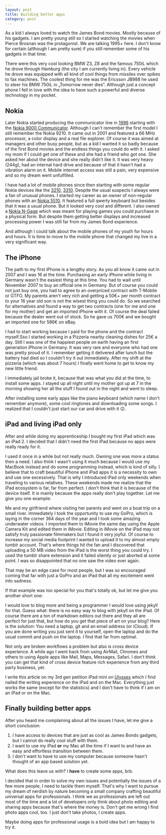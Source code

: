 ```yaml
---
layout: post
title: Building better apps
category: post
---
```


As a kid I always loved to watch the James Bond movies. Mostly because of his gadgets. I am pretty young still so I started watching the movies when Pierce Brosnan was the protagonist.
We are talking 1995+ here. I don't know for certain (although I am pretty sure) if you still remember some of his gadgets in that time.

There were this very cool looking BMW Z3, Z8 and the famous 750iL which he drove through Hamburg (the city I am currently living in). Every vehicle he drove was equipped with all kind of cool things from missiles over spikes to fax machines.
The coolest thing for me was the Ericsson JB988 he used to steer his BMW 750iL in „Tomorrow never dies“. Although just a concept phone I fell in love with the idea to have such a powerful and diverse technology in my pocket.

## Nokia

Later Nokia started producing the communicator line in [1996](http://en.m.wikipedia.org/wiki/Nokia_Communicator) starting with the [Nokia 9000 Communicator](http://en.m.wikipedia.org/wiki/Nokia_9000_Communicator). Although I can't remember the first model I still remember the Nokia 9210. It came out in 2001 and featured a 66 MHz processor, a color display and a real file explorer. Of course it was aimed at managers and other busy people, but as a kid I wanted it so badly because of the first Bond movies and the endless things you could do with it.
I asked my mom if I could get one of these and she had a friend who got one. She asked her about the device and she really didn't like it. It was very heavy (244g), had an internal hard drive and because of that it hasn't had a vibration alarm on it. Mobile internet access was still a pain, very expensive and so my dream went unfulfilled.

I have had a lot of mobile phones since then starting with some regular Nokia devices like the [3210](http://en.m.wikipedia.org/wiki/Nokia_3210), [3310](http://en.m.wikipedia.org/wiki/Nokia_3310). Despite the usual suspects I always were a fan of unusual phones.
I started my career as an owner of non-regular phones with an [Nokia 5510](http://en.m.wikipedia.org/wiki/Nokia_5510). It featured a full qwerty keyboard but besides that it was a usual phone. But it looked very cool and different.
I also owned a [Nokia N-Gage](http://en.m.wikipedia.org/wiki/N-Gage_(device)) which was meant for playing games you could purchase in a physical form. But despite them getting better displays and increased processing power I was still far from my James Bond experience.

And although I could talk about the mobile phones of my youth for hours and hours. It is time to move to the mobile phone that changed my live in a very significant way.

## The iPhone

The path to my first iPhone is a lengthy story. As you all know it came out in 2007 and I was 16 at the time. Purchasing an early iPhone while living in Germany wasn't the easiest thing at this time. You had to wait until November 2007 to buy an official one in Germany. But of course you could not just buy one, you had to agree to an overpriced contract with T-Mobile or GTFO.
My parents aren't very rich and getting a 50€+ per month contract to your 16 year old son is not the wisest thing you could do. So we searched for alternatives and found a way to get two contracts (one for me and one for my mother) and get an imported iPhone with it. Of course the deal failed because the dealer went out of stock. So he gave us 700€ and we bought an imported one for 586€ on eBay.

I had to start working because I paid for the phone and the contract myself.Sso I started working in a Pizzeria nearby cleaning dishes for 25€ a day. Still I was one of the happiest people on earth having an first generation iPhone in Germany. It was very rare and everyone who had one was pretty proud of it.
I remember getting it delivered after lunch but the battery had died so I couldn't try it out immediately.
After my shift at the pizzeria (which was about 7 hours) I finally went home to get to know my new little friend.

I immediately jail broke it, because that was what you did at the time, to install some apps. I stayed up all night until my mother got up at 7 in the morning showing her all the stuff I found out in the night and went to sleep.

After installing some early apps like the piano keyboard (which name I don't remember anymore), some cool ringtones and downloading some songs. I realized that I couldn't just start our car and drive with it :wink:.

## iPad and living iPad only

After and while doing my apprenticeship I bought my first iPad which was an iPad 2. I decided that I didn't need the first iPad because no apps were really ready for it.

I used it once in a while but not really much. Owning one was more a status then a need. I also think I wasn't using it much because I would use my MacBook instead and do some programming instead, which is kind of silly. I believe that to craft beautiful iPhone and iPad apps it is a necessity to own and use one excessively. That is why I introduced iPad only weekends when traveling to various relatives. These weekends made me realize that the iPad ecosystem is far, far from perfect. I don't think that it is because of the device itself. It is mainly because the apps really don't play together. Let me give you one example:

Me and my girlfriend where visiting her parents and went on a boat trip on a small river. Immediately I took the opportunity to use my GoPro, which is laying in the corner 364 days of the year and I took some amazing underwater videos. I imported them to iMovie the same day using the Apple Camera Kit and edited them in iMovie.
Editing in iMovie on the iPad may not satisfy truly passionate filmmakers but I found it very joyful. Of course to increase my social media footprint I wanted to upload it to my almost empty tumblr account.
That's where things hit the fan and I discovered that uploading a 50 MB video from the iPad is the worst thing you could try. I used the tumblr share extension and it failed silently or just aborted at some point. I was so disappointed that no one saw the video ever again.

That may be an edge case for most people, but I was so encouraged coming that far with just a GoPro and an iPad that all my excitement went into sadness.

If that example was too special for you that's totally ok, but let me give you another short one:

I would love to blog more and being a programmer I would love using jekyll for that.
Guess what: there is no easy way to blog with jekyll on the iPad. Of course there are a ton of markdown editors out there and they all are perfect for just that, but how do you get that piece of art on your blog?
Here is the solution: You need a laptop, git and an email address (or iCloud). If you are done writing you just sent it to yourself, open the laptop and do the usual commit and push on the laptop. I find that far from optimal.

Not only are broken workflows a problem but also is cross device experience. A while ago I went back from using AirMail, Chromes and others to using Apple apps like Mail, Maps, Messages, Safari. I don't think you can get that kind of cross device feature rich experience from any third party business, yet.

I write this article on my 3rd gen petition iPad mini on [Ulysses](http://www.ulyssesapp.com/) which I find nailed the writing experience on the iPad and on the Mac. Everything just works the same (except for the statistics) and I don't have to think if I am on an iPad or on the Mac.

## Finally building better apps

After you heard me complaining about all the issues I have, let me give a short conclusion:

1. I have access to devices that are just as cool as James Bonds gadgets, but I cannot do really cool stuff with them.
2. I want to use my iPad **or** my Mac all the time if I want to and have an easy and effortless transition between them.
3. I don't want to have to use my computer because someone hasn't thought of an app based solution yet.

What does this leave us with? I **have** to create some apps, brb.

I decided that in order to solve my own issues and potentially the issues of a few more people, I need to tackle them myself. That's why I want to pursue my dream of nerdish by nature becoming a small company crafting beautiful universal apps for professionals.
I think we as professionals are left out most of the time and a lot of developers only think about photo editing and sharing apps because that's where the money is.
Don't get me wrong I find photo apps cool, too. I just don't take photos, I create apps.

Maybe doing apps for professional usage is a bold idea but I am happy to try it.

